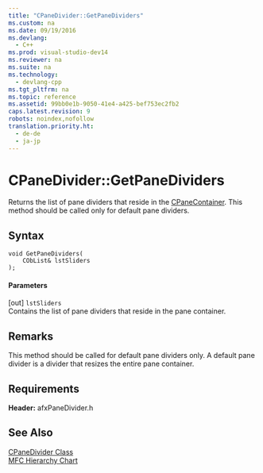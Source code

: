 ```yaml
---
title: "CPaneDivider::GetPaneDividers"
ms.custom: na
ms.date: 09/19/2016
ms.devlang: 
  - C++
ms.prod: visual-studio-dev14
ms.reviewer: na
ms.suite: na
ms.technology: 
  - devlang-cpp
ms.tgt_pltfrm: na
ms.topic: reference
ms.assetid: 99bb0e1b-9050-41e4-a425-bef753ec2fb2
caps.latest.revision: 9
robots: noindex,nofollow
translation.priority.ht: 
  - de-de
  - ja-jp
---
```

# CPaneDivider::GetPaneDividers
Returns the list of pane dividers that reside in the [CPaneContainer](../vs140/CPaneContainer-Class.md). This method should be called only for default pane dividers.  
  
## Syntax  
  
```  
void GetPaneDividers(  
    CObList& lstSliders   
);  
```  
  
#### Parameters  
 [out] `lstSliders`  
 Contains the list of pane dividers that reside in the pane container.  
  
## Remarks  
 This method should be called for default pane dividers only. A default pane divider is a divider that resizes the entire pane container.  
  
## Requirements  
 **Header:** afxPaneDivider.h  
  
## See Also  
 [CPaneDivider Class](../vs140/CPaneDivider-Class.md)   
 [MFC Hierarchy Chart](../vs140/Hierarchy-Chart.md)